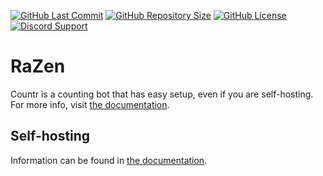 [![GitHub Last Commit](https://img.shields.io/github/last-commit/LegendXDEV/RaZen.svg)](https://github.com/LegendXDEV/RaZen/commits/master)
[![GitHub Repository Size](https://img.shields.io/github/repo-size/LegendXDEV/RaZen.svg)](https://github.com/LegendXDEV/RaZen/tree/master)
[![GitHub License](https://img.shields.io/github/license/LegendXDEV/RaZen.svg)](https://github.com/LegendXDEV/RaZen/blob/master/LICENSE)
[![Discord Support](https://img.shields.io/discord/623059644134326272.svg)](https://discord.gg/Fgw8gqqt)
# RaZen

Countr is a counting bot that has easy setup, even if you are self-hosting. For more info, visit [the documentation](https://countr.js.org).

## Self-hosting

Information can be found in [the documentation](https://countr.js.org/quickguide.html).
